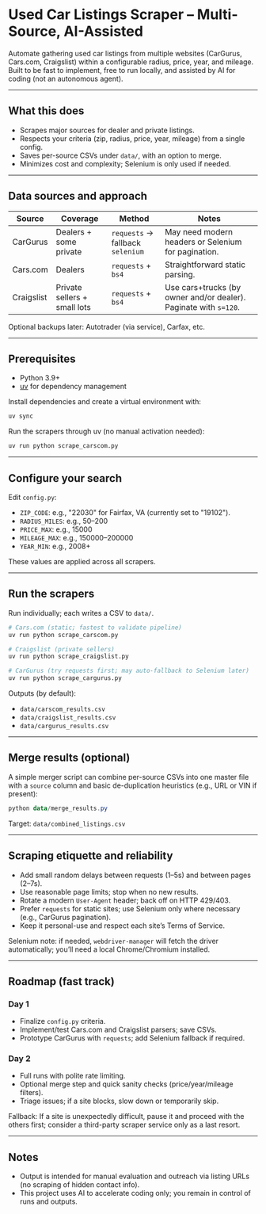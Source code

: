 # Used Car Listings Scraper – Multi-Source, AI-Assisted

Automate gathering used car listings from multiple websites (CarGurus, Cars.com, Craigslist) within a configurable radius, price, year, and mileage. Built to be fast to implement, free to run locally, and assisted by AI for coding (not an autonomous agent).

---

## What this does

- Scrapes major sources for dealer and private listings.
- Respects your criteria (zip, radius, price, year, mileage) from a single config.
- Saves per-source CSVs under `data/`, with an option to merge.
- Minimizes cost and complexity; Selenium is only used if needed.

---

## Data sources and approach

| Source     | Coverage                     | Method                 | Notes |
|------------|------------------------------|------------------------|-------|
| CarGurus   | Dealers + some private       | `requests` → fallback `selenium` | May need modern headers or Selenium for pagination. |
| Cars.com   | Dealers                       | `requests` + `bs4`     | Straightforward static parsing. |
| Craigslist | Private sellers + small lots | `requests` + `bs4`     | Use cars+trucks (by owner and/or dealer). Paginate with `s=120`. |

Optional backups later: Autotrader (via service), Carfax, etc.

---

## Prerequisites

- Python 3.9+
- [uv](https://docs.astral.sh/uv/) for dependency management

Install dependencies and create a virtual environment with:

```bash
uv sync
```

Run the scrapers through uv (no manual activation needed):

```bash
uv run python scrape_carscom.py
```

---

## Configure your search

Edit `config.py`:

- `ZIP_CODE`: e.g., "22030" for Fairfax, VA (currently set to "19102").
- `RADIUS_MILES`: e.g., 50–200
- `PRICE_MAX`: e.g., 15000
- `MILEAGE_MAX`: e.g., 150000–200000
- `YEAR_MIN`: e.g., 2008+

These values are applied across all scrapers.

---

## Run the scrapers

Run individually; each writes a CSV to `data/`.

```bash
# Cars.com (static; fastest to validate pipeline)
uv run python scrape_carscom.py

# Craigslist (private sellers)
uv run python scrape_craigslist.py

# CarGurus (try requests first; may auto-fallback to Selenium later)
uv run python scrape_cargurus.py
```

Outputs (by default):

- `data/carscom_results.csv`
- `data/craigslist_results.csv`
- `data/cargurus_results.csv`

---

## Merge results (optional)

A simple merger script can combine per-source CSVs into one master file with a `source` column and basic de-duplication heuristics (e.g., URL or VIN if present):

```powershell
python data/merge_results.py
```

Target: `data/combined_listings.csv`

---

## Scraping etiquette and reliability

- Add small random delays between requests (1–5s) and between pages (2–7s).
- Use reasonable page limits; stop when no new results.
- Rotate a modern `User-Agent` header; back off on HTTP 429/403.
- Prefer `requests` for static sites; use Selenium only where necessary (e.g., CarGurus pagination).
- Keep it personal-use and respect each site’s Terms of Service.

Selenium note: if needed, `webdriver-manager` will fetch the driver automatically; you’ll need a local Chrome/Chromium installed.

---

## Roadmap (fast track)

### Day 1

- Finalize `config.py` criteria.
- Implement/test Cars.com and Craigslist parsers; save CSVs.
- Prototype CarGurus with `requests`; add Selenium fallback if required.

### Day 2

- Full runs with polite rate limiting.
- Optional merge step and quick sanity checks (price/year/mileage filters).
- Triage issues; if a site blocks, slow down or temporarily skip.

Fallback: If a site is unexpectedly difficult, pause it and proceed with the others first; consider a third-party scraper service only as a last resort.

---

## Notes

- Output is intended for manual evaluation and outreach via listing URLs (no scraping of hidden contact info).
- This project uses AI to accelerate coding only; you remain in control of runs and outputs.
